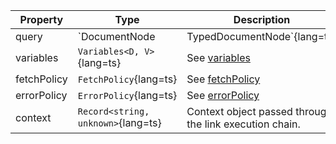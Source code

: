 | Property | Type | Description |
| -------- | ---- | ----------- |
| query | `DocumentNode | TypedDocumentNode`{lang=ts} | See [query](#query) |
| variables | `Variables<D, V>`{lang=ts} | See [variables](/api/interfaces/subscription/#variables) |
| fetchPolicy | `FetchPolicy`{lang=ts} | See [fetchPolicy](/api/interfaces/subscription/#fetchpolicy) |
| errorPolicy | `ErrorPolicy`{lang=ts} | See [errorPolicy](/api/interfaces/subscription/#errorpolicy) |
| context | `Record<string, unknown>`{lang=ts} | Context object passed through the link execution chain. |
